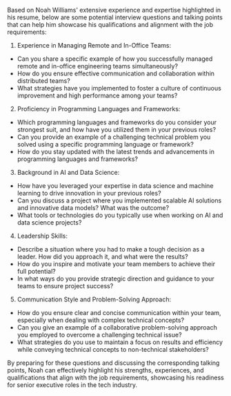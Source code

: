Based on Noah Williams' extensive experience and expertise highlighted in his resume, below are some potential interview questions and talking points that can help him showcase his qualifications and alignment with the job requirements:

1. Experience in Managing Remote and In-Office Teams:
- Can you share a specific example of how you successfully managed remote and in-office engineering teams simultaneously?
- How do you ensure effective communication and collaboration within distributed teams?
- What strategies have you implemented to foster a culture of continuous improvement and high performance among your teams?

2. Proficiency in Programming Languages and Frameworks:
- Which programming languages and frameworks do you consider your strongest suit, and how have you utilized them in your previous roles?
- Can you provide an example of a challenging technical problem you solved using a specific programming language or framework?
- How do you stay updated with the latest trends and advancements in programming languages and frameworks?

3. Background in AI and Data Science:
- How have you leveraged your expertise in data science and machine learning to drive innovation in your previous roles?
- Can you discuss a project where you implemented scalable AI solutions and innovative data models? What was the outcome?
- What tools or technologies do you typically use when working on AI and data science projects?

4. Leadership Skills:
- Describe a situation where you had to make a tough decision as a leader. How did you approach it, and what were the results?
- How do you inspire and motivate your team members to achieve their full potential?
- In what ways do you provide strategic direction and guidance to your teams to ensure project success?

5. Communication Style and Problem-Solving Approach:
- How do you ensure clear and concise communication within your team, especially when dealing with complex technical concepts?
- Can you give an example of a collaborative problem-solving approach you employed to overcome a challenging technical issue?
- What strategies do you use to maintain a focus on results and efficiency while conveying technical concepts to non-technical stakeholders?

By preparing for these questions and discussing the corresponding talking points, Noah can effectively highlight his strengths, experiences, and qualifications that align with the job requirements, showcasing his readiness for senior executive roles in the tech industry.